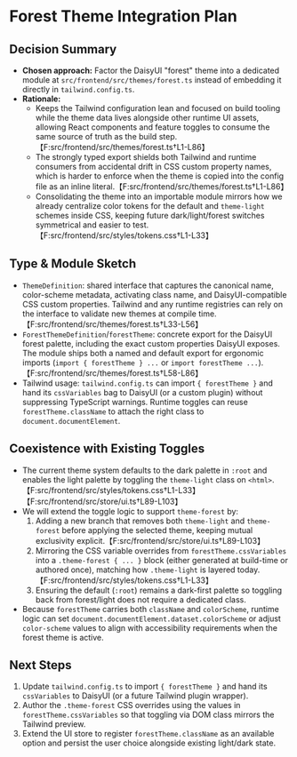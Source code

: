 # Forest Theme Integration Plan

## Decision Summary

- **Chosen approach:** Factor the DaisyUI "forest" theme into a dedicated module at `src/frontend/src/themes/forest.ts` instead of embedding it directly in `tailwind.config.ts`.
- **Rationale:**
  - Keeps the Tailwind configuration lean and focused on build tooling while the theme data lives alongside other runtime UI assets, allowing React components and feature toggles to consume the same source of truth as the build step.【F:src/frontend/src/themes/forest.ts†L1-L86】
  - The strongly typed export shields both Tailwind and runtime consumers from accidental drift in CSS custom property names, which is harder to enforce when the theme is copied into the config file as an inline literal.【F:src/frontend/src/themes/forest.ts†L1-L86】
  - Consolidating the theme into an importable module mirrors how we already centralize color tokens for the default and `theme-light` schemes inside CSS, keeping future dark/light/forest switches symmetrical and easier to test.【F:src/frontend/src/styles/tokens.css†L1-L33】

## Type & Module Sketch

- `ThemeDefinition`: shared interface that captures the canonical name, color-scheme metadata, activating class name, and DaisyUI-compatible CSS custom properties. Tailwind and any runtime registries can rely on the interface to validate new themes at compile time.【F:src/frontend/src/themes/forest.ts†L33-L56】
- `ForestThemeDefinition`/`forestTheme`: concrete export for the DaisyUI forest palette, including the exact custom properties DaisyUI exposes. The module ships both a named and default export for ergonomic imports (`import { forestTheme } ...` or `import forestTheme ...`).【F:src/frontend/src/themes/forest.ts†L58-L86】
- Tailwind usage: `tailwind.config.ts` can import `{ forestTheme }` and hand its `cssVariables` bag to DaisyUI (or a custom plugin) without suppressing TypeScript warnings. Runtime toggles can reuse `forestTheme.className` to attach the right class to `document.documentElement`.

## Coexistence with Existing Toggles

- The current theme system defaults to the dark palette in `:root` and enables the light palette by toggling the `theme-light` class on `<html>`.【F:src/frontend/src/styles/tokens.css†L1-L33】【F:src/frontend/src/store/ui.ts†L89-L103】
- We will extend the toggle logic to support `theme-forest` by:
  1. Adding a new branch that removes both `theme-light` and `theme-forest` before applying the selected theme, keeping mutual exclusivity explicit.【F:src/frontend/src/store/ui.ts†L89-L103】
  2. Mirroring the CSS variable overrides from `forestTheme.cssVariables` into a `.theme-forest { ... }` block (either generated at build-time or authored once), matching how `.theme-light` is layered today.【F:src/frontend/src/styles/tokens.css†L1-L33】
  3. Ensuring the default (`:root`) remains a dark-first palette so toggling back from forest/light does not require a dedicated class.
- Because `forestTheme` carries both `className` and `colorScheme`, runtime logic can set `document.documentElement.dataset.colorScheme` or adjust `color-scheme` values to align with accessibility requirements when the forest theme is active.

## Next Steps

1. Update `tailwind.config.ts` to import `{ forestTheme }` and hand its `cssVariables` to DaisyUI (or a future Tailwind plugin wrapper).
2. Author the `.theme-forest` CSS overrides using the values in `forestTheme.cssVariables` so that toggling via DOM class mirrors the Tailwind preview.
3. Extend the UI store to register `forestTheme.className` as an available option and persist the user choice alongside existing light/dark state.
